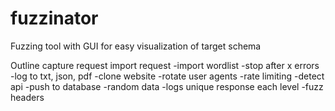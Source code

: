 # fuzzinator
Fuzzing tool with GUI for easy visualization of target schema 

Outline
capture request
import request
-import wordlist
-stop after x errors
-log to txt, json, pdf
-clone website
-rotate user agents
-rate limiting
-detect api
-push to database
-random data
-logs unique response each level
-fuzz headers
